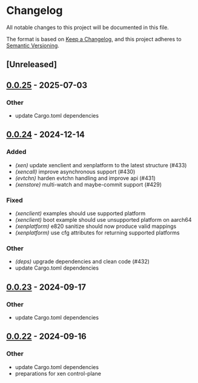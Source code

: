 # Changelog

All notable changes to this project will be documented in this file.

The format is based on [Keep a Changelog](https://keepachangelog.com/en/1.0.0/),
and this project adheres to [Semantic Versioning](https://semver.org/spec/v2.0.0.html).

## [Unreleased]

## [0.0.25](https://github.com/edera-dev/krata/compare/v0.0.24...v0.0.25) - 2025-07-03

### Other

- update Cargo.toml dependencies

## [0.0.24](https://github.com/edera-dev/krata/compare/v0.0.23...v0.0.24) - 2024-12-14

### Added

- *(xen)* update xenclient and xenplatform to the latest structure (#433)
- *(xencall)* improve asynchronous support (#430)
- *(evtchn)* harden evtchn handling and improve api (#431)
- *(xenstore)* multi-watch and maybe-commit support (#429)

### Fixed

- *(xenclient)* examples should use supported platform
- *(xenclient)* boot example should use unsupported platform on aarch64
- *(xenplatform)* e820 sanitize should now produce valid mappings
- *(xenplatform)* use cfg attributes for returning supported platforms

### Other

- *(deps)* upgrade dependencies and clean code (#432)
- update Cargo.toml dependencies

## [0.0.23](https://github.com/edera-dev/krata/compare/v0.0.22...v0.0.23) - 2024-09-17

### Other

- update Cargo.toml dependencies

## [0.0.22](https://github.com/edera-dev/krata/compare/v0.0.21...v0.0.22) - 2024-09-16

### Other

- update Cargo.toml dependencies
- preparations for xen control-plane
